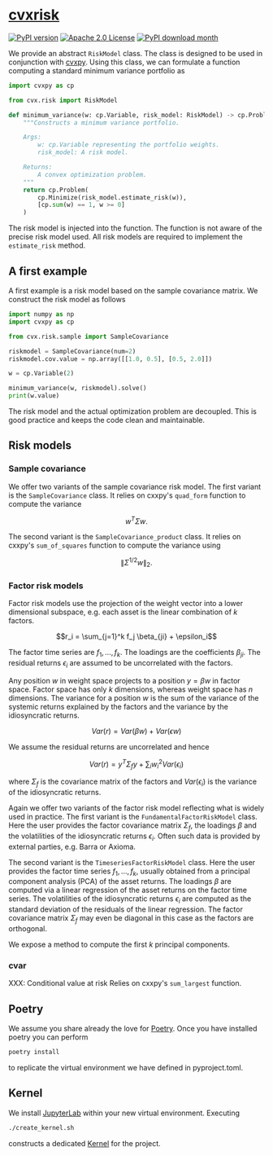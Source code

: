 # [cvxrisk](http://www.cvxgrp.org/cvxrisk/)

[![PyPI version](https://badge.fury.io/py/cvxrisk.svg)](https://badge.fury.io/py/cvxrisk)
[![Apache 2.0 License](https://img.shields.io/badge/License-APACHEv2-brightgreen.svg)](https://github.com/cvxgrp/simulator/blob/master/LICENSE)
[![PyPI download month](https://img.shields.io/pypi/dm/cvxrisk.svg)](https://pypi.python.org/pypi/cvxrisk/)

We provide an abstract `RiskModel` class. The class is designed to be used in conjunction with [cvxpy](https://github.com/cvxpy/cvxpy).
Using this class, we can formulate a function computing a standard minimum variance portfolio as

```python
import cvxpy as cp

from cvx.risk import RiskModel

def minimum_variance(w: cp.Variable, risk_model: RiskModel) -> cp.Problem:
    """Constructs a minimum variance portfolio.

    Args:
        w: cp.Variable representing the portfolio weights.
        risk_model: A risk model.

    Returns:
        A convex optimization problem.
    """
    return cp.Problem(
        cp.Minimize(risk_model.estimate_risk(w)),
        [cp.sum(w) == 1, w >= 0]
    )
```

The risk model is injected into the function.
The function is not aware of the precise risk model used.
All risk models are required to implement the `estimate_risk` method.

## A first example

A first example is a risk model based on the sample covariance matrix.
We construct the risk model as follows

```python
import numpy as np
import cvxpy as cp

from cvx.risk.sample import SampleCovariance

riskmodel = SampleCovariance(num=2)
riskmodel.cov.value = np.array([[1.0, 0.5], [0.5, 2.0]])

w = cp.Variable(2)

minimum_variance(w, riskmodel).solve()
print(w.value)
```

The risk model and the actual optimization problem are decoupled.
This is good practice and keeps the code clean and maintainable.

## Risk models

### Sample covariance

We offer two variants of the sample covariance risk model.
The first variant is the `SampleCovariance` class.
It relies on cxxpy's `quad_form` function to compute the variance
```math
w^T \Sigma w.
```
The second variant is the `SampleCovariance_product` class.
It relies on cxxpy's `sum_of_squares` function to compute the variance using
```math
\| \Sigma^{1/2} w \|_2.
```


### Factor risk models

Factor risk models use the projection of the weight vector into a lower
dimensional subspace, e.g. each asset is the linear combination of $k$ factors.
```math
r_i = \sum_{j=1}^k f_j \beta_{ji} + \epsilon_i
```
The factor time series are $f_1, \ldots, f_k$. The loadings are the coefficients $\beta_{ji}$.
The residual returns $\epsilon_i$ are assumed to be uncorrelated with the factors.

Any position $w$ in weight space projects to a position $y = \beta w$ in factor space.
Factor space has only $k$ dimensions, whereas weight space has $n$ dimensions.
The variance for a position $w$ is the sum of the variance of the
systemic returns explained by the factors and the variance by the idiosyncratic returns.

```math
Var(r) = Var(\beta w) + Var(\epsilon w)
```

We assume the residual returns are uncorrelated and hence

```math
Var(r) = y^T \Sigma_f y + \sum_i w_i^2 Var(\epsilon_i)
```

where $\Sigma_f$ is the covariance matrix of the factors and $Var(\epsilon_i)$
is the variance of the idiosyncratic returns.

Again we offer two variants of the factor risk model reflecting what is widely used in practice.
The first variant is the `FundamentalFactorRiskModel` class.
Here the user provides the factor covariance matrix $\Sigma_f$,
the loadings $\beta$ and the volatilities of the idiosyncratic returns $\epsilon_i$. Often such
data is provided by external parties, e.g. Barra or Axioma.

The second variant is the `TimeseriesFactorRiskModel` class.
Here the user provides the factor time series $f_1, \ldots, f_k$, usually obtained from
a principal component analysis (PCA) of the asset returns. The loadings $\beta$ are computed
via a linear regression of the asset returns on the factor time series.
The volatilities of the idiosyncratic returns $\epsilon_i$ are computed as the standard deviation
of the residuals of the linear regression.
The factor covariance matrix $\Sigma_f$ may even be diagonal in this case as the factors are orthogonal.

We expose a method to compute the first $k$ principal components.

### cvar

XXX: Conditional value at risk
Relies on cxxpy's `sum_largest` function.




## Poetry

We assume you share already the love for [Poetry](https://python-poetry.org). Once you have installed poetry you can perform

```bash
poetry install
```

to replicate the virtual environment we have defined in pyproject.toml.

## Kernel

We install [JupyterLab](https://jupyter.org) within your new virtual environment. Executing

```bash
./create_kernel.sh
```

constructs a dedicated [Kernel](https://docs.jupyter.org/en/latest/projects/kernels.html) for the project.
